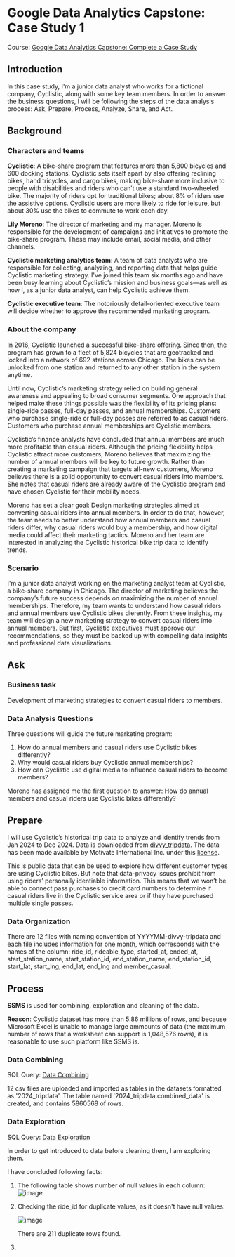 # Google Data Analytics Capstone: Case Study 1
Course: [Google Data Analytics Capstone: Complete a Case Study](https://www.coursera.org/learn/google-data-analytics-capstone)
## Introduction
In this case study, I'm a junior data analyst who works for a fictional company, Cyclistic, along with some key team members. In order to answer the
business questions, I will be following the steps of the data analysis process: Ask, Prepare, Process, Analyze, Share, and Act.
## Background
### Characters and teams
**Cyclistic**: A bike-share program that features more than 5,800 bicycles and 600
docking stations. Cyclistic sets itself apart by also offering reclining bikes, hand
tricycles, and cargo bikes, making bike-share more inclusive to people with disabilities
and riders who can’t use a standard two-wheeled bike. The majority of riders opt for
traditional bikes; about 8% of riders use the assistive options. Cyclistic users are more
likely to ride for leisure, but about 30% use the bikes to commute to work each day.

**Lily Moreno**: The director of marketing and my manager. Moreno is responsible for
the development of campaigns and initiatives to promote the bike-share program.
These may include email, social media, and other channels.

**Cyclistic marketing analytics team**: A team of data analysts who are responsible for
collecting, analyzing, and reporting data that helps guide Cyclistic marketing strategy.
I've joined this team six months ago and have been busy learning about Cyclistic’s
mission and business goals—as well as how I, as a junior data analyst, can help
Cyclistic achieve them.

**Cyclistic executive team**: The notoriously detail-oriented executive team will decide
whether to approve the recommended marketing program.

### About the company
In 2016, Cyclistic launched a successful bike-share offering. Since then, the program has grown
to a fleet of 5,824 bicycles that are geotracked and locked into a network of 692 stations
across Chicago. The bikes can be unlocked from one station and returned to any other station
in the system anytime.

Until now, Cyclistic’s marketing strategy relied on building general awareness and appealing to
broad consumer segments. One approach that helped make these things possible was the
flexibility of its pricing plans: single-ride passes, full-day passes, and annual memberships.
Customers who purchase single-ride or full-day passes are referred to as casual riders.
Customers who purchase annual memberships are Cyclistic members.

Cyclistic’s finance analysts have concluded that annual members are much more profitable
than casual riders. Although the pricing flexibility helps Cyclistic attract more customers,
Moreno believes that maximizing the number of annual members will be key to future growth.
Rather than creating a marketing campaign that targets all-new customers, Moreno believes
there is a solid opportunity to convert casual riders into members. She notes that casual riders
are already aware of the Cyclistic program and have chosen Cyclistic for their mobility needs.

Moreno has set a clear goal: Design marketing strategies aimed at converting casual riders into
annual members. In order to do that, however, the team needs to better understand how
annual members and casual riders differ, why casual riders would buy a membership, and how
digital media could affect their marketing tactics. Moreno and her team are interested in
analyzing the Cyclistic historical bike trip data to identify trends.

### Scenario
I'm a junior data analyst working on the marketing analyst team at Cyclistic, a bike-share
company in Chicago. The director of marketing believes the company’s future success
depends on maximizing the number of annual memberships. Therefore, my team wants to
understand how casual riders and annual members use Cyclistic bikes dierently. From these
insights, my team will design a new marketing strategy to convert casual riders into annual
members. But first, Cyclistic executives must approve our recommendations, so they must be
backed up with compelling data insights and professional data visualizations.

## Ask
### Business task
Development of marketing strategies to convert casual riders to members.
### Data Analysis Questions
Three questions will guide the future marketing program:
1. How do annual members and casual riders use Cyclistic bikes differently?
2. Why would casual riders buy Cyclistic annual memberships?
3. How can Cyclistic use digital media to influence casual riders to become members?

Moreno has assigned me the first question to answer: How do annual members and casual riders use Cyclistic bikes differently?

## Prepare
I will use Cyclistic’s historical trip data to analyze and identify trends from Jan 2024 to Dec 2024. Data is downloaded from 
[divvy_tripdata](https://divvy-tripdata.s3.amazonaws.com/index.html). The data has been made available by
Motivate International Inc. under this [license](https://www.divvybikes.com/data-license-agreement). 

This is public data that can be used to explore
how different customer types are using Cyclistic bikes. But note that data-privacy issues
prohibit from using riders’ personally identiable information. This means that we won’t be
able to connect pass purchases to credit card numbers to determine if casual riders live in the
Cyclistic service area or if they have purchased multiple single passes.

### Data Organization
There are 12 files with naming convention of YYYYMM-divvy-tripdata and each file includes information for one month, which corresponds with the names of the column: ride_id, rideable_type, started_at, ended_at, start_station_name, start_station_id, end_station_name, end_station_id, start_lat, start_lng, end_lat, end_lng and member_casual.

## Process
**SSMS** is used for combining, exploration and cleaning of the data.

**Reason**: Cyclistic dataset has more than 5.86 millions of rows, and because Microsoft Excel is unable to manage large ammounts of data (the maximum number of rows that a worksheet can support is 1,048,576 rows), it is reasonable to use such platform like SSMS is.

### Data Combining
SQL Query: [Data Combining](https://github.com/nevena-rogic/Google-Data-Analytics-Capstone-Case-Study-1/blob/main/1.%20Data%20Combining.sql)

12 csv files are uploaded and imported as tables in the datasets formatted as '2024_tripdata'. The table named '2024_tripdata.combined_data' is created, and contains 5860568 of rows.

### Data Exploration
SQL Query: [Data Exploration](https://github.com/nevena-rogic/Google-Data-Analytics-Capstone-Case-Study-1/blob/main/2.%20Data%20Exploration.sql)

In order to get introduced to data before cleaning them, I am exploring them.

I have concluded following facts:

1. The following table shows number of null values in each column:
   ![image](https://github.com/nevena-rogic/slike-case-study-1/blob/main/slika1.PNG)

2. Checking the ride_id for duplicate values, as it doesn't have null values: 

   ![image](https://github.com/nevena-rogic/slike-case-study-1/blob/main/slika2.PNG)

   There are 211 duplicate rows found.

3. 


 


